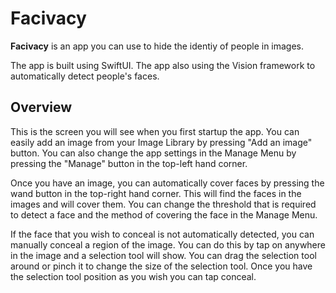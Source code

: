 #  Facivacy

**Facivacy** is an app you can use to hide the identiy of people in images.

The app is built using SwiftUI. The app also using the Vision framework to automatically detect people's faces.

## Overview

This is the screen you will see when you first startup the app. You can easily add an image from your Image Library by pressing "Add an image" button. You can also change the app settings in the Manage Menu by pressing the "Manage" button in the top-left hand corner.

Once you have an image, you can automatically cover faces by pressing the wand button in the top-right hand corner. This will find the faces in the images and will cover them. You can change the threshold that is required to detect a face and the method of covering the face in the Manage Menu.

If the face that you wish to conceal is not automatically detected, you can manually conceal a region of the image. You can do this by tap on anywhere in the image and a selection tool will show. You can drag the selection tool around or pinch it to change the size of the selection tool. Once you have the selection tool position as you wish you can tap conceal.

